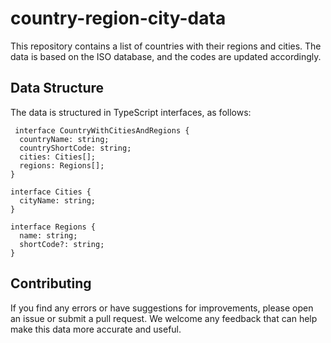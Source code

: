 ﻿# country-region-city-data
This repository contains a list of countries with their regions and cities. The data is based on the ISO database, and the codes are updated accordingly.

## Data Structure
The data is structured in TypeScript interfaces, as follows:
```
 interface CountryWithCitiesAndRegions {
  countryName: string;
  countryShortCode: string;
  cities: Cities[];
  regions: Regions[];
}

interface Cities {
  cityName: string;
}

interface Regions {
  name: string;
  shortCode?: string;
}
```
## Contributing
If you find any errors or have suggestions for improvements, please open an issue or submit a pull request. We welcome any feedback that can help make this data more accurate and useful.


